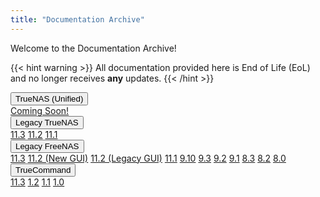 ```yaml
---
title: "Documentation Archive"
---
```


Welcome to the Documentation Archive!

{{< hint warning >}}
All documentation provided here is End of Life (EoL) and no longer receives **any** updates.
{{< /hint >}}

<div class="dropdown">
  <button onclick="myFunction()" class="dropbtn">TrueNAS (Unified)</button>
  <div id="myDropdown" class="dropdown-content">
    <a href=".">Coming Soon!</a>
  </div>
</div>

<div class="dropdown">
  <button onclick="myFunction()" class="dropbtn">Legacy TrueNAS</button>
  <div id="myDropdown" class="dropdown-content">
    <a href="https://www.truenas.com/docs/files/TrueNAS-11.3-U5-User-Guide.pdf">11.3</a>
    <a href="https://www.ixsystems.com/documentation/truenas/11.2-U8-legacy/TrueNAS-11.2-U8-Legacy-User-Guide_screen.pdf">11.2</a>
    <a href="https://www.ixsystems.com/documentation/truenas/11.1/TrueNAS.pdf">11.1</a>
  </div>
</div>

<div class="dropdown">
  <button onclick="myFunction()" class="dropbtn">Legacy FreeNAS</button>
  <div id="myDropdown" class="dropdown-content">
    <a href="https://www.ixsystems.com/documentation/freenas/11.3-U5/FreeNAS-11.3-U5-User-Guide_screen.pdf">11.3</a>
    <a href="https://www.ixsystems.com/documentation/freenas/11.2-U8/FreeNAS-11.2-U8-User-Guide_screen.pdf">11.2 (New GUI)</a>
    <a href="https://www.ixsystems.com/documentation/freenas/11.2-U8-legacy/FreeNAS-11.2-U8-Legacy-User-Guide_screen.pdf">11.2 (Legacy GUI)</a>
    <a href="https://www.ixsystems.com/documentation/freenas/11.1/FreeNAS.pdf">11.1</a>
    <a href="https://www.ixsystems.com/documentation/freenas/9.10/freenas.html">9.10</a>
    <a href="https://www.ixsystems.com/documentation/freenas/9.3/freenas.html">9.3</a>
    <a href="https://www.ixsystems.com/documentation/freenas/9.2.1/freenas9.2.1_guide.pdf">9.2</a>
    <a href="https://www.ixsystems.com/documentation/freenas/9.1.1/freenas9.1.1_guide.pdf">9.1</a>
    <a href="https://www.ixsystems.com/documentation/freenas/8.3.1/freenas8.3.1_guide.pdf">8.3</a>
    <a href="https://www.ixsystems.com/documentation/freenas/8.2/freenas8.2_guide.pdf">8.2</a>
    <a href="https://www.ixsystems.com/documentation/freenas/8.0.3/freenas8.0.3_guide.pdf">8.0</a>
  </div>
</div>

<div class="dropdown">
  <button onclick="myFunction()" class="dropbtn">TrueCommand</button>
  <div id="myDropdown" class="dropdown-content">
    <a href="https://www.truenas.com/docs/files/TrueCommand1.3Docs.pdf">11.3</a>
    <a href="https://www.ixsystems.com/documentation/truecommand/1.2/TrueCommand-Guide-1.2_screen.pdf">1.2</a>
    <a href="https://www.ixsystems.com/documentation/truecommand/1.1/TrueCommand-Guide-1.1_screen.pdf">1.1</a>
    <a href="https://www.ixsystems.com/documentation/truecommand/1.0/TrueCommand-Guide-1.0-RELEASE.pdf">1.0</a>
  </div>
</div>

<script>
// Get all drop-down buttons
const dropDownButtons = document.querySelectorAll(".dropbtn");
// Get all drop down content elements.
const dropDownContent = document.querySelectorAll(".dropdown-content");


function handleClick(event) {
  const main = event.target; // Use the event.target, the clicked element
  const className = "show"; // Spcecify the class name one time
  let myContent = null; // The drop down contents of the clicked item, if found
  dropDownContent.forEach( elem => {
    // Kludge: using parentNode since the clicked element is in it's own div.
    // It would probably be better if the querySelector above selected
    // the li-element, and then remove paretNode from the next statement.
    if ( main.parentNode.contains(elem)) {
      myContent = elem;
    } else {
      // Remove the class from every content except the clicked one.
      elem.classList.remove(className);
    }
  });
  // If the clicked have content, toggle if it is shown or not.
  if (myContent) myContent.classList.toggle(className);
}

dropDownButtons.forEach( elem => elem.addEventListener("click",  handleClick));
</script>

